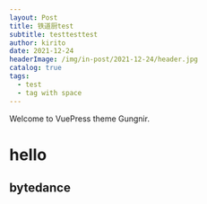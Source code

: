 ```yaml
---
layout: Post
title: 铁道厨test
subtitle: testtesttest
author: kirito
date: 2021-12-24
headerImage: /img/in-post/2021-12-24/header.jpg
catalog: true
tags:
  - test
  - tag with space
---
```


Welcome to VuePress theme Gungnir.

<!-- more -->
# hello
## bytedance